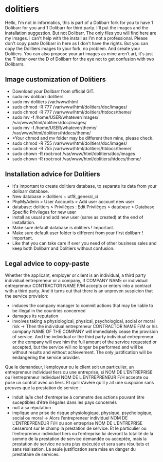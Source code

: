 # dolitiers
Hello, I'm not in informatics, this is part of a Dolibarr fork for you to have 1 Dolibarr for you and 1 Dolibarr for third party. I'll put the images and the installation suggestion. But not Dolibarr. The only files you will find here are my images. I can't help with the install as I'm not a professional. Please don't copy paste Dolibarr in here as I don't have the rights. But you can copy the Dolitiers images to your fork, no problem. And create your Dolitiers. You can also propose your art images as mine aren't art, it's just the T letter over the D of Dolibarr for the eye not to get confusion with two Dolibarrs.

## Image customization of Dolitiers
- Download your Dolibarr from official GIT.
- sudo mv dolibarr dolitiers
- sudo mv dolitiers /var/www/html
- sudo chmod -R 777 /var/www/html/dolitiers/doc/images/
- sudo chmod -R 777 /var/www/html/dolitiers/htdocs/theme/
- sudo mv -f /home/USER/whatever/images/ /var/www/html/dolitiers/doc/images/
- sudo mv -f /home/USER/whatever/theme/ /var/www/html/dolitiers/htdocs/theme/
- *Your chmod and mv folder may be different then mine, please check.
- sudo chmod -R 755 /var/www/html/dolitiers/doc/images/
- sudo chmod -R 755 /var/www/html/dolitiers/htdocs/theme/
- sudo chown -R root:root /var/www/html/dolitiers/doc/images
- sudo chown -R root:root /var/www/html/dolitiers/htdocs/theme/
## Installation advice for Dolitiers
- It's important to create dolitiers database, to separate its data from your dolibarr database.
- New database > dolitiers + utf8_general_ci
- PhpMyAdmin > User Accounts > Add user account new user
- database: dolitiers > Privilèges : Edit Privilèges > database > Database Specific Privileges for new user
- Install as usual and add new user (same as created) at the end of installation.
- Make sure default database is dolitiers ! Important.
- Make sure default user folder is different from your first dolibarr ! Important.
- Like that you can take care if ever you need of other business sales and keep both Dolibarr and Dolitiers without confusion.

## Legal advice to copy-paste

Whether the applicant, employer or client is an individual, a third party individual entrepreneur or a company, if COMPANY NAME or individual entrepreneur CONTRACTOR NAME F/M accepts or enters into a contract with a third party. And it turns out that there is an unproven suspicion that the service provision:
- induces the company manager to commit actions that may be liable to be illegal in the countries concerned
- damages its reputation
- involves taking a physiological, physical, psychological, social or moral risk
-> Then the individual entrepreneur CONTRACTOR NAME F/M or his company NAME OF THE COMPANY will immediately cease the provision of service. And the individual or the third party individual entrepreneur or the company will owe him the full amount of the service requested or accepted, but the service will no longer be performed and will be without results and without achievement. The only justification will be endangering the service provider.

Que le demandeur, l’employeur ou le client soit un particulier, un entrepreneur individuel tiers ou une entreprise, si NOM DE L'ENTREPRISE ou l’entrepreneur individuel NOM DE L'ENTREPRENEUR F/H accepte ou pose un contrat avec un tiers. Et qu’il s’avère qu’il y ait une suspicion sans preuves que la prestation de service :
- induit la/le chef d’entreprise à commetre des actions pouvant être suceptibles d’être illégales dans les pays concernés
- nuit à sa réputation
- implique une prise de risque physiologique, physique, psychologique, social ou moral
-> Alors l’entrepreneur individuel NOM DE L'ENTREPRENEUR F/H ou son entreprise NOM DE L'ENTREPRISE cesseront sur le champ la prestation de service. Et le particulier ou l’entrepreneur individuel tiers ou l’entreprise lui devront la totalité de la somme de la prestation de service demandée ou acceptée, mais la prestation de service ne sera plus exécutée et sera sans résultats et sans réalisation. La seule justification sera mise en danger du prestataire de services.





